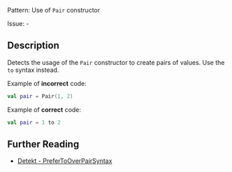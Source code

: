 Pattern: Use of `Pair` constructor

Issue: -

## Description

Detects the usage of the `Pair` constructor to create pairs of values. Use the `to` syntax instead.

Example of **incorrect** code:

```kotlin
val pair = Pair(1, 2)
```

Example of **correct** code:

```kotlin
val pair = 1 to 2
```

## Further Reading

* [Detekt - PreferToOverPairSyntax](https://detekt.dev/docs/rules/style/#prefertooverpairsyntax)